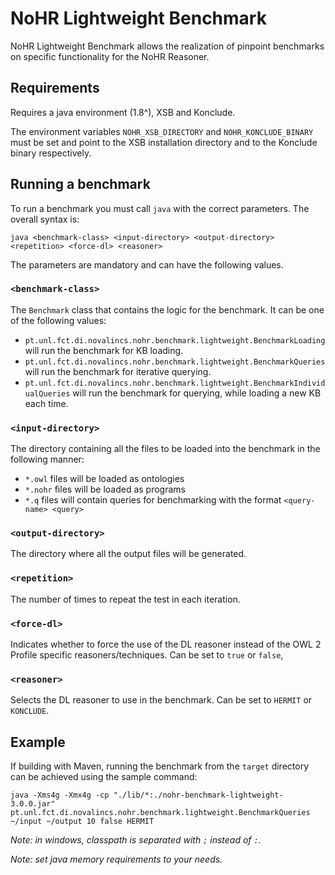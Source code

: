 # NoHR Lightweight Benchmark

NoHR Lightweight Benchmark allows the realization of pinpoint benchmarks on specific functionality for the NoHR Reasoner.

## Requirements

Requires a java environment (1.8^), XSB and Konclude. 

The environment variables `NOHR_XSB_DIRECTORY` and `NOHR_KONCLUDE_BINARY` must be set and point to the XSB installation directory and to the Konclude binary respectively.

## Running a benchmark

To run a benchmark you must call `java` with the correct parameters. The overall syntax is:

```
java <benchmark-class> <input-directory> <output-directory> <repetition> <force-dl> <reasoner>
```

The parameters are mandatory and can have the following values.

### `<benchmark-class>`

The `Benchmark` class that contains the logic for the benchmark. It can be one of the following values:

- `pt.unl.fct.di.novalincs.nohr.benchmark.lightweight.BenchmarkLoading` will run the benchmark for KB loading.
- `pt.unl.fct.di.novalincs.nohr.benchmark.lightweight.BenchmarkQueries` will run the benchmark for iterative querying. 
- `pt.unl.fct.di.novalincs.nohr.benchmark.lightweight.BenchmarkIndividualQueries` will run the benchmark for querying, while loading a new KB each time. 

### `<input-directory>`

The directory containing all the files to be loaded into the benchmark in the following manner:

- `*.owl` files will be loaded as ontologies
- `*.nohr` files will be loaded as programs
- `*.q` files will contain queries for benchmarking with the format `<query-name> <query>`

### `<output-directory>`

The directory where all the output files will be generated.

### `<repetition>`

The number of times to repeat the test in each iteration.

### `<force-dl>`

Indicates whether to force the use of the DL reasoner instead of the OWL 2 Profile specific reasoners/techniques. Can be set to `true` or `false`, 

### `<reasoner>`

Selects the DL reasoner to use in the benchmark. Can be set to `HERMIT` or `KONCLUDE`.

## Example

If building with Maven, running the benchmark from the `target` directory can be achieved using the sample command:

```
java -Xms4g -Xmx4g -cp "./lib/*:./nohr-benchmark-lightweight-3.0.0.jar" pt.unl.fct.di.novalincs.nohr.benchmark.lightweight.BenchmarkQueries ~/input ~/output 10 false HERMIT
```

*Note: in windows, classpath is separated with `;` instead of `:`.*

*Note: set java memory requirements to your needs.*